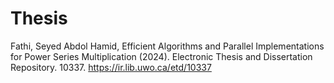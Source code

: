# Thesis

Fathi, Seyed Abdol Hamid, Efficient Algorithms and Parallel Implementations for Power Series Multiplication (2024). Electronic Thesis and Dissertation Repository. 10337. https://ir.lib.uwo.ca/etd/10337


